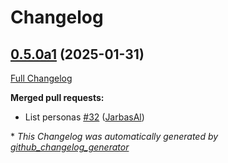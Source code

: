 # Changelog

## [0.5.0a1](https://github.com/OpenVoiceOS/ovos-persona/tree/0.5.0a1) (2025-01-31)

[Full Changelog](https://github.com/OpenVoiceOS/ovos-persona/compare/0.4.4...0.5.0a1)

**Merged pull requests:**

- List personas [\#32](https://github.com/OpenVoiceOS/ovos-persona/pull/32) ([JarbasAl](https://github.com/JarbasAl))



\* *This Changelog was automatically generated by [github_changelog_generator](https://github.com/github-changelog-generator/github-changelog-generator)*
